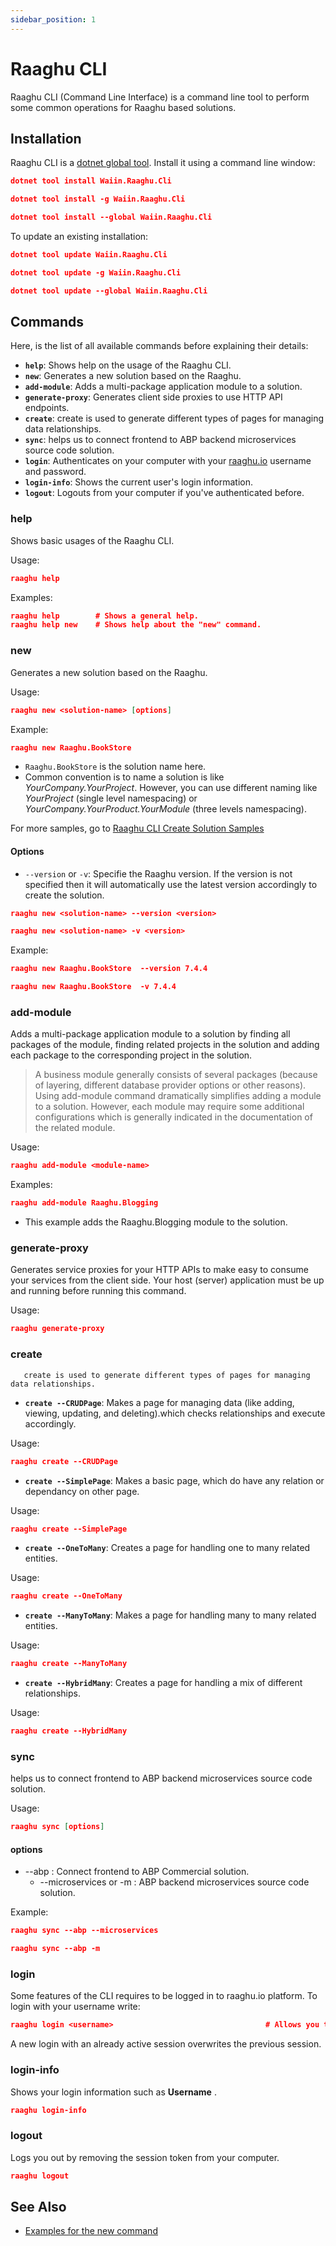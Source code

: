 ```yaml
---
sidebar_position: 1
---
```


# Raaghu CLI

Raaghu CLI (Command Line Interface) is a command line tool to perform some common operations for Raaghu based solutions.


## Installation

Raaghu CLI is a [dotnet global tool](https://www.nuget.org/packages/Waiin.Raaghu.Cli). Install it using a command line window:

````json
dotnet tool install Waiin.Raaghu.Cli
````
````json
dotnet tool install -g Waiin.Raaghu.Cli
````
````json
dotnet tool install --global Waiin.Raaghu.Cli
````

To update an existing installation:
````json
dotnet tool update Waiin.Raaghu.Cli
````
````json
dotnet tool update -g Waiin.Raaghu.Cli
````
````json
dotnet tool update --global Waiin.Raaghu.Cli
````
## Commands

Here, is the list of all available commands before explaining their details:

* **`help`**: Shows help on the usage of the Raaghu CLI.
* **`new`**: Generates a new solution based on the Raaghu.
* **`add-module`**: Adds a multi-package application module to a solution.
* **`generate-proxy`**: Generates client side proxies to use HTTP API endpoints.
* **`create`**: create is used to generate different types of pages for managing data relationships.
* **`sync`**: helps us to connect frontend to ABP backend microservices source code solution.
* **`login`**: Authenticates on your computer with your [raaghu.io](https://raaghu.io/) username and password.
* **`login-info`**: Shows the current user's login information.
* **`logout`**: Logouts from your computer if you've authenticated before.

### help

Shows basic usages of the Raaghu CLI.

Usage:

````json
raaghu help 
````

Examples:

````json
raaghu help        # Shows a general help.
raaghu help new    # Shows help about the "new" command.
````

### new

Generates a new solution based on the Raaghu.

Usage:

````json
raaghu new <solution-name> [options]
````

Example:

````json
raaghu new Raaghu.BookStore
````

* `Raaghu.BookStore` is the solution name here.
* Common convention is to name a solution is like *YourCompany.YourProject*. However, you can use different naming like *YourProject* (single level namespacing) or *YourCompany.YourProduct.YourModule* (three levels namespacing).

For more samples, go to [Raaghu CLI Create Solution Samples](CLI-New-Command-Samples.md)

#### Options
* `--version` or `-v`: Specifie the Raaghu version. If the version is not specified then it will automatically use the latest version accordingly to create the solution.

````json
raaghu new <solution-name> --version <version>
````
````json
raaghu new <solution-name> -v <version>
````

Example:

````json
raaghu new Raaghu.BookStore  --version 7.4.4
````

````json
raaghu new Raaghu.BookStore  -v 7.4.4
````


### add-module

Adds a multi-package application module to a solution by finding all packages of the module, finding related projects in the solution and adding each package to the corresponding project in the solution.

> A business module generally consists of several packages (because of layering, different database provider options or other reasons). Using add-module command dramatically simplifies adding a module to a solution. However, each module may require some additional configurations which is generally indicated in the documentation of the related module.

Usage:
```json
raaghu add-module <module-name> 
```
Examples:
```json
raaghu add-module Raaghu.Blogging
```
- This example adds the Raaghu.Blogging module to the solution.

### generate-proxy

Generates service proxies for your HTTP APIs to make easy to consume your services from the client side. Your host (server) application must be up and running before running this command.

Usage:
```json
raaghu generate-proxy 
```

### create

       create is used to generate different types of pages for managing data relationships. 

* **`create --CRUDPage`**: Makes a page for managing data (like adding, viewing, updating, and deleting).which checks relationships and execute accordingly.

Usage:
```json
raaghu create --CRUDPage
```

* **`create --SimplePage`**: Makes a basic page, which do have any relation or dependancy on other page.

Usage:
```json
raaghu create --SimplePage
```
* **`create --OneToMany`**: Creates a page for handling one to many related entities.

Usage:
```json
raaghu create --OneToMany
```
* **`create --ManyToMany`**: Makes a page for handling many to many related entities.

Usage:
```json
raaghu create --ManyToMany
```
* **`create --HybridMany`**: Creates a page for handling a mix of different relationships.

Usage:
```json
raaghu create --HybridMany
```
### sync 

 helps us to connect frontend to ABP backend microservices source code solution.

Usage:
```json
raaghu sync [options]
```

#### options

- --abp : Connect frontend to ABP Commercial solution.
  - --microservices or -m : ABP backend microservices source code solution.

Example:
```json
raaghu sync --abp --microservices
``` 
```json
raaghu sync --abp -m
```

### login

Some features of the CLI requires to be logged in to raaghu.io platform. To login with your username write:

```json
raaghu login <username>                                  # Allows you to enter your password hidden
```

A new login with an already active session overwrites the previous session.

### login-info

Shows your login information such as **Username** .
```json
raaghu login-info
```

### logout

Logs you out by removing the session token from your computer.

```json
raaghu logout
```


## See Also

* [Examples for the new command](CLI-New-Command-Samples.md)